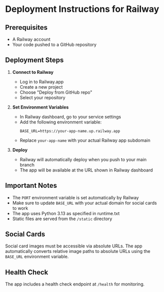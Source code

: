 # Deployment Instructions for Railway

## Prerequisites
- A Railway account
- Your code pushed to a GitHub repository

## Deployment Steps

1. **Connect to Railway**
   - Log in to Railway.app
   - Create a new project
   - Choose "Deploy from GitHub repo"
   - Select your repository

2. **Set Environment Variables**
   - In Railway dashboard, go to your service settings
   - Add the following environment variable:
     ```
     BASE_URL=https://your-app-name.up.railway.app
     ```
   - Replace `your-app-name` with your actual Railway app subdomain

3. **Deploy**
   - Railway will automatically deploy when you push to your main branch
   - The app will be available at the URL shown in Railway dashboard

## Important Notes

- The `PORT` environment variable is set automatically by Railway
- Make sure to update `BASE_URL` with your actual domain for social cards to work
- The app uses Python 3.13 as specified in runtime.txt
- Static files are served from the `/static` directory

## Social Cards

Social card images must be accessible via absolute URLs. The app automatically converts relative image paths to absolute URLs using the `BASE_URL` environment variable.

## Health Check

The app includes a health check endpoint at `/health` for monitoring.